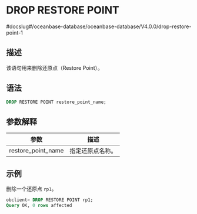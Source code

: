 DROP RESTORE POINT 
=======================================
#docslug#/oceanbase-database/oceanbase-database/V4.0.0/drop-restore-point-1


描述 
-----------------------

该语句用来删除还原点（Restore Point）。

语法 
-----------------------

```sql
DROP RESTORE POINT restore_point_name;
```



参数解释 
-------------------------



|         参数         |    描述    |
|--------------------|----------|
| restore_point_name | 指定还原点名称。 |



示例 
-----------------------

删除一个还原点 `rp1`。

```sql
obclient> DROP RESTORE POINT rp1;
Query OK, 0 rows affected
```


